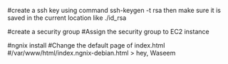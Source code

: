 #create a ssh key using command ssh-keygen -t rsa
then make sure it is saved in the current location like ./id_rsa

#create a security group
#Assign the security group to EC2 instance

#ngnix install
#Change the default page of index.html
#/var/www/html/index.ngnix-debian.html > hey, Waseem
